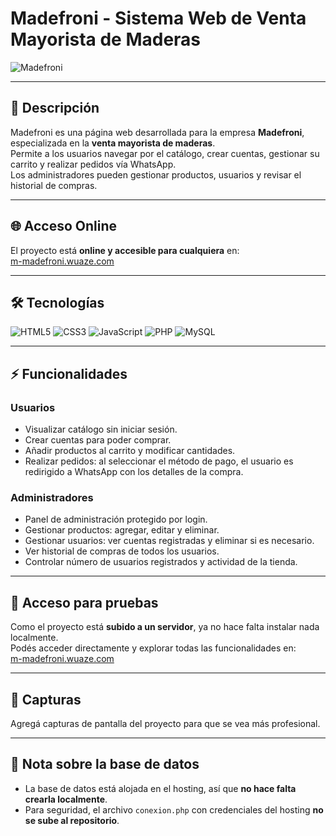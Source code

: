 # Madefroni - Sistema Web de Venta Mayorista de Maderas

![Madefroni](ruta-a-una-imagen.png) <!-- Reemplazá con captura real de tu web -->

---

## 🔹 Descripción
Madefroni es una página web desarrollada para la empresa **Madefroni**, especializada en la **venta mayorista de maderas**.  
Permite a los usuarios navegar por el catálogo, crear cuentas, gestionar su carrito y realizar pedidos vía WhatsApp.  
Los administradores pueden gestionar productos, usuarios y revisar el historial de compras.

---

## 🌐 Acceso Online
El proyecto está **online y accesible para cualquiera** en:  
[m-madefroni.wuaze.com](https://m-madefroni.wuaze.com)

---

## 🛠 Tecnologías
![HTML5](https://img.shields.io/badge/HTML5-E34F26?style=for-the-badge&logo=html5&logoColor=white)
![CSS3](https://img.shields.io/badge/CSS3-1572B6?style=for-the-badge&logo=css3&logoColor=white)
![JavaScript](https://img.shields.io/badge/JavaScript-F7DF1E?style=for-the-badge&logo=javascript&logoColor=black)
![PHP](https://img.shields.io/badge/PHP-777BB4?style=for-the-badge&logo=php&logoColor=white)
![MySQL](https://img.shields.io/badge/MySQL-4479A1?style=for-the-badge&logo=mysql&logoColor=white)

---

## ⚡ Funcionalidades

### Usuarios
- Visualizar catálogo sin iniciar sesión.  
- Crear cuentas para poder comprar.  
- Añadir productos al carrito y modificar cantidades.  
- Realizar pedidos: al seleccionar el método de pago, el usuario es redirigido a WhatsApp con los detalles de la compra.

### Administradores
- Panel de administración protegido por login.  
- Gestionar productos: agregar, editar y eliminar.  
- Gestionar usuarios: ver cuentas registradas y eliminar si es necesario.  
- Ver historial de compras de todos los usuarios.  
- Controlar número de usuarios registrados y actividad de la tienda.

---

## 🚀 Acceso para pruebas
Como el proyecto está **subido a un servidor**, ya no hace falta instalar nada localmente.  
Podés acceder directamente y explorar todas las funcionalidades en:  
[m-madefroni.wuaze.com](https://m-madefroni.wuaze.com)

---

## 📸 Capturas
Agregá capturas de pantalla del proyecto para que se vea más profesional.  

---

## 📝 Nota sobre la base de datos
- La base de datos está alojada en el hosting, así que **no hace falta crearla localmente**.  
- Para seguridad, el archivo `conexion.php` con credenciales del hosting **no se sube al repositorio**.
